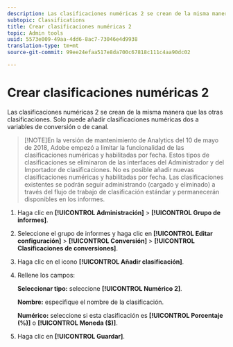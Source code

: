 ```yaml
---
description: Las clasificaciones numéricas 2 se crean de la misma manera que las otras clasificaciones. Solo puede añadir clasificaciones numéricas dos a variables de conversión o de canal.
subtopic: Classifications
title: Crear clasificaciones numéricas 2
topic: Admin tools
uuid: 5573e009-49aa-4dd6-8ac7-73046e4d9938
translation-type: tm+mt
source-git-commit: 99ee24efaa517e8da700c67818c111c4aa90dc02

---
```



# Crear clasificaciones numéricas 2

Las clasificaciones numéricas 2 se crean de la misma manera que las otras clasificaciones. Solo puede añadir clasificaciones numéricas dos a variables de conversión o de canal.

> [!NOTE]En la versión de mantenimiento de Analytics del 10 de mayo de 2018, Adobe empezó a limitar la funcionalidad de las clasificaciones numéricas y habilitadas por fecha. Estos tipos de clasificaciones se eliminaron de las interfaces del Administrador y del Importador de clasificaciones. No es posible añadir nuevas clasificaciones numéricas y habilitadas por fecha. Las clasificaciones existentes se podrán seguir administrando (cargado y eliminado) a través del flujo de trabajo de clasificación estándar y permanecerán disponibles en los informes.

1. Haga clic en **[!UICONTROL Administración]** &gt; **[!UICONTROL Grupo de informes]**.
1. Seleccione el grupo de informes y haga clic en **[!UICONTROL Editar configuración]** &gt; **[!UICONTROL Conversión]** &gt; **[!UICONTROL Clasificaciones de conversiones]**.
1. Haga clic en el icono **[!UICONTROL Añadir clasificación]**.
1. Rellene los campos:

   **Seleccionar tipo:** seleccione **[!UICONTROL Numérico 2]**.

   **Nombre:** especifique el nombre de la clasificación.

   **Numérico:** seleccione si esta clasificación es **[!UICONTROL Porcentaje (%)]** o **[!UICONTROL Moneda ($)]**.

1. Haga clic en **[!UICONTROL Guardar]**.
